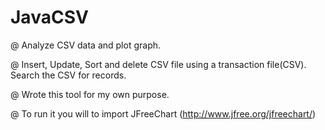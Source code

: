 # JavaCSV

@ Analyze CSV data and plot graph.

@ Insert, Update, Sort and delete CSV file using a transaction file(CSV). Search the CSV for records. 

@ Wrote this tool for my own purpose. 

@ To run it you will to import  JFreeChart (http://www.jfree.org/jfreechart/)
